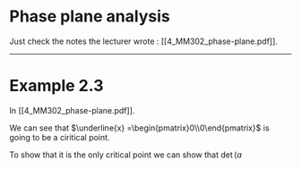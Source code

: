 # Phase plane analysis

Just check the notes the lecturer wrote : [[4_MM302_phase-plane.pdf]].

---
# Example 2.3

In [[4_MM302_phase-plane.pdf]].

We can see that $\underline{x} =\begin{pmatrix}0\\0\end{pmatrix}$ is going to be a ciritical point.

To show that it is the only critical point we can show that $\det (a$
